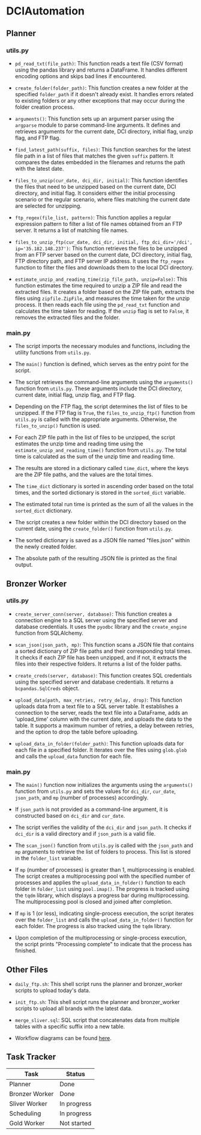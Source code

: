 # DCIAutomation

## Planner

### utils.py

- `pd_read_txt(file_path)`: This function reads a text file (CSV format) using the pandas library and returns a DataFrame. It handles different encoding options and skips bad lines if encountered.

- `create_folder(folder_path)`: This function creates a new folder at the specified `folder_path` if it doesn't already exist. It handles errors related to existing folders or any other exceptions that may occur during the folder creation process.

- `arguments()`: This function sets up an argument parser using the `argparse` module to parse command-line arguments. It defines and retrieves arguments for the current date, DCI directory, initial flag, unzip flag, and FTP flag.

- `find_latest_path(suffix, files)`: This function searches for the latest file path in a list of files that matches the given `suffix` pattern. It compares the dates embedded in the filenames and returns the path with the latest date.

- `files_to_unzip(cur_date, dci_dir, initial)`: This function identifies the files that need to be unzipped based on the current date, DCI directory, and initial flag. It considers either the initial processing scenario or the regular scenario, where files matching the current date are selected for unzipping.

- `ftp_regex(file_list, pattern)`: This function applies a regular expression pattern to filter a list of file names obtained from an FTP server. It returns a list of matching file names.

- `files_to_unzip_ftp(cur_date, dci_dir, initial, ftp_dci_dir='/dci', ip='35.182.148.237')`: This function retrieves the files to be unzipped from an FTP server based on the current date, DCI directory, initial flag, FTP directory path, and FTP server IP address. It uses the `ftp_regex` function to filter the files and downloads them to the local DCI directory.

- `estimate_unzip_and_reading_time(zip_file_path, unzip=False)`: This function estimates the time required to unzip a ZIP file and read the extracted files. It creates a folder based on the ZIP file path, extracts the files using `zipfile.ZipFile`, and measures the time taken for the unzip process. It then reads each file using the `pd_read_txt` function and calculates the time taken for reading. If the `unzip` flag is set to `False`, it removes the extracted files and the folder.

### main.py

- The script imports the necessary modules and functions, including the utility functions from `utils.py`.

- The `main()` function is defined, which serves as the entry point for the script.

- The script retrieves the command-line arguments using the `arguments()` function from `utils.py`. These arguments include the DCI directory, current date, initial flag, unzip flag, and FTP flag.

- Depending on the FTP flag, the script determines the list of files to be unzipped. If the FTP flag is `True`, the `files_to_unzip_ftp()` function from `utils.py` is called with the appropriate arguments. Otherwise, the `files_to_unzip()` function is used.

- For each ZIP file path in the list of files to be unzipped, the script estimates the unzip time and reading time using the `estimate_unzip_and_reading_time()` function from `utils.py`. The total time is calculated as the sum of the unzip time and reading time.

- The results are stored in a dictionary called `time_dict`, where the keys are the ZIP file paths, and the values are the total times.

- The `time_dict` dictionary is sorted in ascending order based on the total times, and the sorted dictionary is stored in the `sorted_dict` variable.

- The estimated total run time is printed as the sum of all the values in the `sorted_dict` dictionary.

- The script creates a new folder within the DCI directory based on the current date, using the `create_folder()` function from `utils.py`.

- The sorted dictionary is saved as a JSON file named "files.json" within the newly created folder.

- The absolute path of the resulting JSON file is printed as the final output.

## Bronzer Worker

### utils.py

- `create_server_conn(server, database)`: This function creates a connection engine to a SQL server using the specified server and database credentials. It uses the `pyodbc` library and the `create_engine` function from SQLAlchemy.

- `scan_json(json_path, mp)`: This function scans a JSON file that contains a sorted dictionary of ZIP file paths and their corresponding total times. It checks if each ZIP file has been unzipped, and if not, it extracts the files into their respective folders. It returns a list of the folder paths.

- `create_creds(server, database)`: This function creates SQL credentials using the specified server and database credentials. It returns a `bcpandas.SqlCreds` object.

- `upload_data(path, max_retries, retry_delay, drop)`: This function uploads data from a text file to a SQL server table. It establishes a connection to the server, reads the text file into a DataFrame, adds an 'upload_time' column with the current date, and uploads the data to the table. It supports a maximum number of retries, a delay between retries, and the option to drop the table before uploading.

- `upload_data_in_folder(folder_path)`: This function uploads data for each file in a specified folder. It iterates over the files using `glob.glob` and calls the `upload_data` function for each file.

### main.py

- The `main()` function now initializes the arguments using the `arguments()` function from `utils.py` and sets the values for `dci_dir`, `cur_date`, `json_path`, and `mp` (number of processes) accordingly.

- If `json_path` is not provided as a command-line argument, it is constructed based on `dci_dir` and `cur_date`.

- The script verifies the validity of the `dci_dir` and `json_path`. It checks if `dci_dir` is a valid directory and if `json_path` is a valid file.

- The `scan_json()` function from `utils.py` is called with the `json_path` and `mp` arguments to retrieve the list of folders to process. This list is stored in the `folder_list` variable.

- If `mp` (number of processes) is greater than 1, multiprocessing is enabled. The script creates a multiprocessing pool with the specified number of processes and applies the `upload_data_in_folder()` function to each folder in `folder_list` using `pool.imap()`. The progress is tracked using the `tqdm` library, which displays a progress bar during multiprocessing. The multiprocessing pool is closed and joined after completion.

- If `mp` is 1 (or less), indicating single-process execution, the script iterates over the `folder_list` and calls the `upload_data_in_folder()` function for each folder. The progress is also tracked using the `tqdm` library.

- Upon completion of the multiprocessing or single-process execution, the script prints "Processing complete" to indicate that the process has finished.

## Other Files

- `daily_ftp.sh`: This shell script runs the planner and bronzer_worker scripts to upload today's data.

- `init_ftp.sh`: This shell script runs the planner and bronzer_worker scripts to upload all brands with the latest data.

- `merge_sliver.sql`: SQL script that concatenates data from multiple tables with a specific suffix into a new table.

- Workflow diagrams can be found [here](https://app.diagrams.net/#G1k1bPGJvw5_0EDjDJcDgfvx3ddAmMgiU_#%7B%22pageId%22%3A%22L1Wit_bGYVjArb1imkON%22%7D).

## Task Tracker

| Task                    | Status      |
|-------------------------|-------------|
| Planner                 | Done        |
| Bronzer Worker          | Done        |
| Sliver Worker           | In progress |
| Scheduling              | In progress |
| Gold Worker             | Not started |
